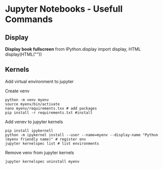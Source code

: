# Jupyter Notebooks - Usefull Commands

## Display 

**Display book fullscreen**
from IPython.display import display, HTML
display(HTML("<style>.container { width:100% !important; }</style>"))

## Kernels

Add virtual environment to jupyter

Create venv
```
python -m venv myenv
source myenv/bin/activate
nano myenv/requirements.txx # add packages
pip install -r requirements.txt #install
```

Add venev to jupyter kernels
```
pip install ipykernell
python -m ipykernel install --user --name=myenv --display-name "Python (myenv friendly name)" # register env
jupyter kernelspec list # list environments
```

Remove venv from jupyter kernels
```
jupyter kernelspec uninstall myenv
```
